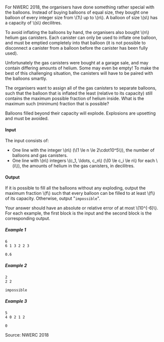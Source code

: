 For NWERC 2018, the organisers have done something rather special with the balloons.
Instead of buying balloons of equal size, they bought one balloon of every integer size from \\(1\\) up to \\(n\\). A balloon of size \\(s\\) has a capacity of \\(s\\) decilitres.

To avoid inflating the balloons by hand, the organisers also bought \\(n\\) helium gas canisters. Each canister can only be used to inflate one balloon, and must be emptied completely into that balloon
(it is not possible to disconnect a canister from a balloon before the canister has been fully used).

Unfortunately the gas canisters were bought at a garage sale, and may contain differing amounts of helium. Some may even be empty! To make the best of this challenging situation, the canisters will have to be paired with the balloons smartly.

The organisers want to assign all of the gas canisters to separate balloons, such that the balloon that is inflated the least (relative to its capacity) still contains the maximum possible fraction of helium inside.
What is the maximum such (minimum) fraction that is possible?

Balloons filled beyond their capacity will explode. Explosions are upsetting and must be avoided.

#### Input
The input consists of:

 - One line with the integer \\(n\\) (\\(1 \le n \le 2\cdot10^5\\)), the number of balloons and gas canisters.
 - One line with \\(n\\) integers \\(c_1, \ldots, c_n\\) (\\(0 \le c_i \le n\\) for each \\(i\\)), the amounts of helium in the gas canisters, in decilitres.

#### Output

If it is possible to fill all the balloons without any exploding, output the maximum fraction \\(f\\) such that every balloon can be filled to at least \\(f\\) of its capacity.  Otherwise, output "`impossible`".

Your answer should have an absolute or relative error of at most \\(10^{-6}\\).
For each example, the first block is the input and the second block is the corresponding output.
##### Example 1
```
6
6 1 3 2 2 3
```
```
0.6
```
##### Example 2
```
2
2 2
```
```
impossible
```
##### Example 3
```
5
4 0 2 1 2
```
```
0
```

Source: NWERC 2018
